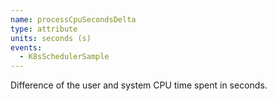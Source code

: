 ```yaml
---
name: processCpuSecondsDelta
type: attribute
units: seconds (s)
events:
  - K8sSchedulerSample
---
```


Difference of the user and system CPU time spent in seconds.